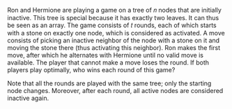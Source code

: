 Ron and Hermione are playing a game on a tree of 𝑛
 nodes that are initially inactive. This tree is special because it has exactly two leaves. It can thus be seen as an array. The game consists of 𝑡
 rounds, each of which starts with a stone on exactly one node, which is considered as activated. A move consists of picking an inactive neighbor of the node with a stone on it and moving the stone there (thus activating this neighbor). Ron makes the first move, after which he alternates with Hermione until no valid move is available. The player that cannot make a move loses the round. If both players play optimally, who wins each round of this game?

Note that all the rounds are played with the same tree; only the starting node changes. Moreover, after each round, all active nodes are considered inactive again.

